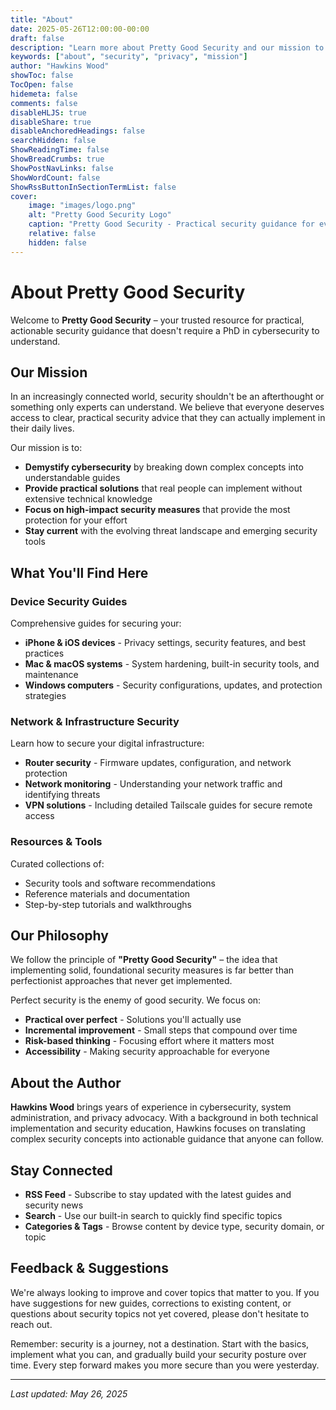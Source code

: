 ```yaml
---
title: "About"
date: 2025-05-26T12:00:00-00:00
draft: false
description: "Learn more about Pretty Good Security and our mission to provide practical security guidance."
keywords: ["about", "security", "privacy", "mission"]
author: "Hawkins Wood"
showToc: false
TocOpen: false
hidemeta: false
comments: false
disableHLJS: true
disableShare: true
disableAnchoredHeadings: false
searchHidden: false
ShowReadingTime: false
ShowBreadCrumbs: true
ShowPostNavLinks: false
ShowWordCount: false
ShowRssButtonInSectionTermList: false
cover:
    image: "images/logo.png"
    alt: "Pretty Good Security Logo"
    caption: "Pretty Good Security - Practical security guidance for everyone"
    relative: false
    hidden: false
---
```


# About Pretty Good Security

Welcome to **Pretty Good Security** – your trusted resource for practical, actionable security guidance that doesn't require a PhD in cybersecurity to understand.

## Our Mission

In an increasingly connected world, security shouldn't be an afterthought or something only experts can understand. We believe that everyone deserves access to clear, practical security advice that they can actually implement in their daily lives.

Our mission is to:
- **Demystify cybersecurity** by breaking down complex concepts into understandable guides
- **Provide practical solutions** that real people can implement without extensive technical knowledge
- **Focus on high-impact security measures** that provide the most protection for your effort
- **Stay current** with the evolving threat landscape and emerging security tools

## What You'll Find Here

### Device Security Guides
Comprehensive guides for securing your:
- **iPhone & iOS devices** - Privacy settings, security features, and best practices
- **Mac & macOS systems** - System hardening, built-in security tools, and maintenance
- **Windows computers** - Security configurations, updates, and protection strategies

### Network & Infrastructure Security
Learn how to secure your digital infrastructure:
- **Router security** - Firmware updates, configuration, and network protection
- **Network monitoring** - Understanding your network traffic and identifying threats
- **VPN solutions** - Including detailed Tailscale guides for secure remote access

### Resources & Tools
Curated collections of:
- Security tools and software recommendations
- Reference materials and documentation
- Step-by-step tutorials and walkthroughs

## Our Philosophy

We follow the principle of **"Pretty Good Security"** – the idea that implementing solid, foundational security measures is far better than perfectionist approaches that never get implemented. 

Perfect security is the enemy of good security. We focus on:
- **Practical over perfect** - Solutions you'll actually use
- **Incremental improvement** - Small steps that compound over time
- **Risk-based thinking** - Focusing effort where it matters most
- **Accessibility** - Making security approachable for everyone

## About the Author

**Hawkins Wood** brings years of experience in cybersecurity, system administration, and privacy advocacy. With a background in both technical implementation and security education, Hawkins focuses on translating complex security concepts into actionable guidance that anyone can follow.

## Stay Connected

- **RSS Feed** - Subscribe to stay updated with the latest guides and security news
- **Search** - Use our built-in search to quickly find specific topics
- **Categories & Tags** - Browse content by device type, security domain, or topic

## Feedback & Suggestions

We're always looking to improve and cover topics that matter to you. If you have suggestions for new guides, corrections to existing content, or questions about security topics not yet covered, please don't hesitate to reach out.

Remember: security is a journey, not a destination. Start with the basics, implement what you can, and gradually build your security posture over time. Every step forward makes you more secure than you were yesterday.

---

*Last updated: May 26, 2025*

